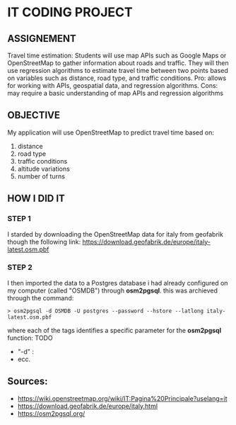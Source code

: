 # IT CODING PROJECT
## ASSIGNEMENT
Travel time estimation: Students will use map APIs such as Google Maps or OpenStreetMap to gather
information about roads and traffic. They will then use regression algorithms to estimate travel time
between two points based on variables such as distance, road type, and traffic conditions. Pro: allows for
working with APIs, geospatial data, and regression algorithms. Cons: may require a basic understanding of
map APIs and regression algorithms

## OBJECTIVE
My application will use OpenStreetMap to predict travel time based on:
1. distance
2. road type
3. traffic conditions
4. altitude variations
5. number of turns

## HOW I DID IT
### STEP 1
I starded by downloading the OpenStreetMap data for italy from geofabrik though the following link: https://download.geofabrik.de/europe/italy-latest.osm.pbf

### STEP 2
I then imported the data to a Postgres database i had already configured on my computer (called "OSMDB") through __osm2pgsql__.
this was archieved through the command:

    > osm2pgsql -d OSMDB -U postgres --password --hstore --latlong italy-latest.osm.pbf

where each of the tags identifies a specific parameter for the __osm2pgsql__ function: TODO

- "-d" : 
- ecc.



## Sources:
- https://wiki.openstreetmap.org/wiki/IT:Pagina%20Principale?uselang=it
- https://download.geofabrik.de/europe/italy.html
- https://osm2pgsql.org/